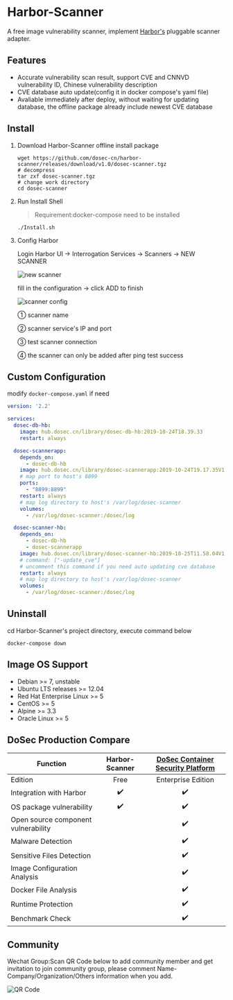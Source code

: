 # Harbor-Scanner

A free image vulnerability scanner, implement [Harbor's](https://github.com/goharbor/harbor) pluggable scanner adapter.

## Features

* Accurate vulnerability scan result, support CVE and CNNVD vulnerability ID, Chinese vulnerability description
* CVE database auto update(config it in docker compose's yaml file)
* Avaliable immediately after deploy, without waiting for updating database, the offline package already include newest CVE database

## Install

1. Download Harbor-Scanner offline install package 

    ```shell
    wget https://github.com/dosec-cn/harbor-scanner/releases/download/v1.0/dosec-scanner.tgz
    # decompress
    tar zxf dosec-scanner.tgz
    # change work directory
    cd dosec-scanner
    ```

2. Run Install Shell

    > Requirement:docker-compose need to be installed

    ```shell
    ./Install.sh
    ```

3. Config Harbor

    Login Harbor UI -> Interrogation Services -> Scanners -> NEW SCANNER

    ![new scanner](http://img.dosec.cn/20191223112746.png)

    fill in the configuration -> click ADD to finish

    ![scanner config](http://img.dosec.cn/20191028154900.png)

    ① scanner name

    ② scanner service's IP and port

    ③ test scanner connection

    ④ the scanner can only be added after ping test success

## Custom Configuration

modify `docker-compose.yaml` if need

```yaml
version: '2.2'

services:
  dosec-db-hb:
    image: hub.dosec.cn/library/dosec-db-hb:2019-10-24T18.39.33
    restart: always

  dosec-scannerapp:
    depends_on:
      - dosec-db-hb
    image: hub.dosec.cn/library/dosec-scannerapp:2019-10-24T19.17.35V1.0.0_prod
    # map port to host's 8899
    ports:
      - "8899:8899"
    restart: always
    # map log directory to host's /var/log/dosec-scanner
    volumes:
      - /var/log/dosec-scanner:/dosec/log

  dosec-scanner-hb:
    depends_on:
      - dosec-db-hb
      - dosec-scannerapp
    image: hub.dosec.cn/library/dosec-scanner-hb:2019-10-25T11.58.04V1.0_release
    # command: ["-update_cve"]
    # uncomment this command if you need auto updating cve database
    restart: always
    # map log directory to host's /var/log/dosec-scanner
    volumes:
      - /var/log/dosec-scanner:/dosec/log
```

## Uninstall

cd Harbor-Scanner's project directory, execute command below

```shell
docker-compose down
```

## Image OS Support

- Debian >= 7, unstable
- Ubuntu LTS releases >= 12.04
- Red Hat Enterprise Linux >= 5
- CentOS >= 5
- Alpine >= 3.3
- Oracle Linux >= 5

## DoSec Production Compare

|               Function              |   Harbor-Scanner   | [DoSec Container Security Platform](https://www.dosec.cn/) |
| ----------------------------------- | :----------------: | :--------------------------------------------------------: |
| Edition                             |        Free        |                     Enterprise Edition                     |
| Integration with Harbor             | :heavy_check_mark: |                     :heavy_check_mark:                     |
| OS package vulnerability            | :heavy_check_mark: |                     :heavy_check_mark:                     |
| Open source component vulnerability |                    |                     :heavy_check_mark:                     |
| Malware Detection                   |                    |                     :heavy_check_mark:                     |
| Sensitive Files Detection           |                    |                     :heavy_check_mark:                     |
| Image Configuration Analysis        |                    |                     :heavy_check_mark:                     |
| Docker File Analysis                |                    |                     :heavy_check_mark:                     |
| Runtime Protection                  |                    |                     :heavy_check_mark:                     |
| Benchmark Check                     |                    |                     :heavy_check_mark:                     |

## Community 

Wechat Group:Scan QR Code below to add community member and get invitation to join community group, please comment Name-Company/Organization/Others information when you add.

![QR Code](http://img.dosec.cn/2019_10_28_1838167633.png)
